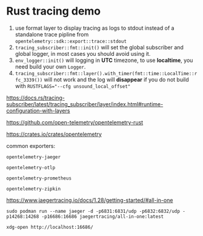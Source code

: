 # Rust tracing demo

1. use format layer to display tracing as logs to stdout instead of a standalone trace pipline from `opentelemetry::sdk::export::trace::stdout`
2. `tracing_subscriber::fmt::init()` will set the global subscriber and global logger, in most cases you should avoid using it.
3. `env_logger::init()` will logging in **UTC** timezone, to use **localtime**, you need build your own `Logger`.
4. `tracing_subscriber::fmt::layer().with_timer(fmt::time::LocalTime::rfc_3339())` will not work 
and the log will **disappear** if you do not build with `RUSTFLAGS="--cfg unsound_local_offset"` 

https://docs.rs/tracing-subscriber/latest/tracing_subscriber/layer/index.html#runtime-configuration-with-layers

https://github.com/open-telemetry/opentelemetry-rust

https://crates.io/crates/opentelemetry

common exporters:

```
opentelemetry-jaeger

opentelemetry-otlp

opentelemetry-prometheus

opentelemetry-zipkin
```

https://www.jaegertracing.io/docs/1.28/getting-started/#all-in-one

```shell
sudo podman run --name jaeger -d -p6831:6831/udp -p6832:6832/udp -p14268:14268 -p16686:16686 jaegertracing/all-in-one:latest

xdg-open http://localhost:16686/
```



